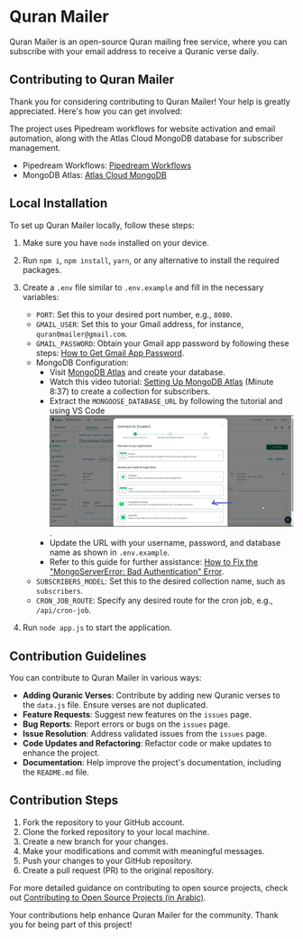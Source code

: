 # Quran Mailer

Quran Mailer is an open-source Quran mailing free service, where you can subscribe with your email address to receive a Quranic verse daily.


## Contributing to Quran Mailer

Thank you for considering contributing to Quran Mailer! Your help is greatly appreciated. Here's how you can get involved:



The project uses Pipedream workflows for website activation and email automation, along with the Atlas Cloud MongoDB database for subscriber management.

- Pipedream Workflows: [Pipedream Workflows](https://pipedream.com/workflows)
- MongoDB Atlas: [Atlas Cloud MongoDB](https://www.mongodb.com/atlas/database)

## Local Installation

To set up Quran Mailer locally, follow these steps:

1. Make sure you have `node` installed on your device.

2. Run `npm i`, `npm install`, `yarn`, or any alternative to install the required packages.

3. Create a `.env` file similar to `.env.example` and fill in the necessary variables:
   - `PORT`: Set this to your desired port number, e.g., `8080`.
   - `GMAIL_USER`: Set this to your Gmail address, for instance, `quran0mailer@gmail.com`.
   - `GMAIL_PASSWORD`: Obtain your Gmail app password by following these steps: [How to Get Gmail App Password](https://stackoverflow.com/questions/45478293/username-and-password-not-accepted-when-using-nodemailer).
   - MongoDB Configuration:
     - Visit [MongoDB Atlas](https://www.mongodb.com/atlas/database) and create your database.
     - Watch this video tutorial: [Setting Up MongoDB Atlas](https://www.youtube.com/watch?v=YNRjNdMTGHs) (Minute 8:37) to create a collection for subscribers.
     - Extract the `MONGOOSE_DATABASE_URL` by following the tutorial and using VS Code![Alt text](<docs-images/db-creation-steps.png>).
     - Update the URL with your username, password, and database name as shown in `.env.example`.
     - Refer to this guide for further assistance: [How to Fix the "MongoServerError: Bad Authentication" Error](https://dev.to/shafia/how-to-fix-the-error-mongoservererror-bad-auth-authentication-failed-5b58).
   - `SUBSCRIBERS_MODEL`: Set this to the desired collection name, such as `subscribers`.
   - `CRON_JOB_ROUTE`: Specify any desired route for the cron job, e.g., `/api/cron-job`.
   
4. Run `node app.js` to start the application.

## Contribution Guidelines

You can contribute to Quran Mailer in various ways:

- **Adding Quranic Verses**: Contribute by adding new Quranic verses to the `data.js` file. Ensure verses are not duplicated.
- **Feature Requests**: Suggest new features on the `issues` page.
- **Bug Reports**: Report errors or bugs on the `issues` page.
- **Issue Resolution**: Address validated issues from the `issues` page.
- **Code Updates and Refactoring**: Refactor code or make updates to enhance the project.
- **Documentation**: Help improve the project's documentation, including the `README.md` file.

## Contribution Steps

1. Fork the repository to your GitHub account.
2. Clone the forked repository to your local machine.
3. Create a new branch for your changes.
4. Make your modifications and commit with meaningful messages.
5. Push your changes to your GitHub repository.
6. Create a pull request (PR) to the original repository.

For more detailed guidance on contributing to open source projects, check out [Contributing to Open Source Projects (in Arabic)](https://youtube.com/playlist?list=PLNknCqb-phEjNHT607vp-4e4o3wgK9SoN).

Your contributions help enhance Quran Mailer for the community. Thank you for being part of this project!
